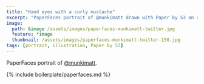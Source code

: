 ```yaml
---
title: "Hand eyes with a curly mustache"
excerpt: "PaperFaces portrait of @munkimatt drawn with Paper by 53 on an iPad."
image: 
  path: &image /assets/images/paperfaces-munkimatt-twitter.jpg 
  feature: *image
  thumbnail: /assets/images/paperfaces-munkimatt-twitter-150.jpg
tags: [portrait, illustration, Paper by 53]
---
```


PaperFaces portrait of [@munkimatt](http://twitter.com/munkimatt).

{% include boilerplate/paperfaces.md %}
